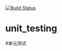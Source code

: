 [![Build Status](https://travis-ci.org/yongjian-h/unit_testing.svg?branch=master)](https://travis-ci.org/yongjian-h/unit_testing)


# unit_testing

#单元测试



